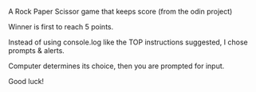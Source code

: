 A Rock Paper Scissor game that keeps score (from the odin project)

Winner is first to reach 5 points.

Instead of using console.log like the TOP instructions suggested, I chose prompts & alerts.

Computer determines its choice, then you are prompted for input.


Good luck!

